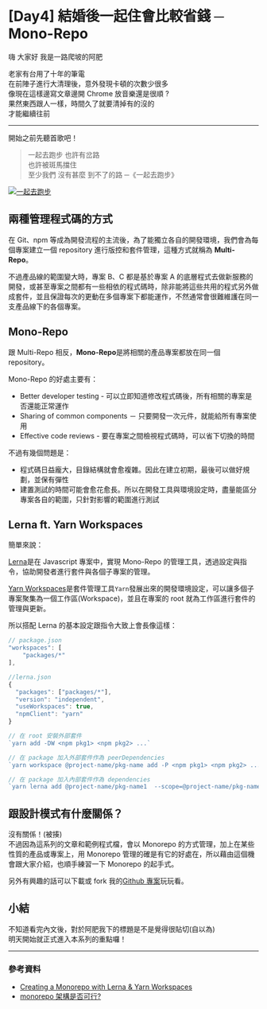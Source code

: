 # [Day4] 結婚後一起住會比較省錢 ─ Mono-Repo

嗨 大家好 我是一路爬坡的阿肥

老家有台用了十年的筆電  
在前陣子進行大清理後，意外發現卡頓的次數少很多  
像現在這樣邊寫文章邊開 Chrome 放音樂還是很順 ?  
果然東西跟人一樣，時間久了就要清掉有的沒的  
才能繼續往前

---

開始之前先聽首歌吧！

> 一起去跑步 也許有岔路  
> 也許被斑馬擋住  
> 至少我們 沒有甚麼 到不了的路
> ─《一起去跑步》

[![一起去跑步](https://img.youtube.com/vi/TZxYJsjU3hE/0.jpg)](http://www.youtube.com/watch?v=TZxYJsjU3hE "一起去跑步")

## 兩種管理程式碼的方式

在 Git、npm 等成為開發流程的主流後，為了能獨立各自的開發環境，我們會為每個專案建立一個 repository 進行版控和套件管理，這種方式就稱為 **Multi-Repo**。

不過產品線的範圍變大時，專案 B、C 都是基於專案 A 的底層程式去做新服務的開發，或甚至專案之間都有一些相依的程式碼時，除非能將這些共用的程式另外做成套件，並且保證每次的更動在多個專案下都能運作，不然通常會很難維護在同一支產品線下的各個專案。

## Mono-Repo

跟 Multi-Repo 相反，**Mono-Repo**是將相關的產品專案都放在同一個 repository。

Mono-Repo 的好處主要有：

- Better developer testing - 可以立即知道修改程式碼後，所有相關的專案是否還能正常運作
- Sharing of common components － 只要開發一次元件，就能給所有專案使用
- Effective code reviews - 要在專案之間檢視程式碼時，可以省下切換的時間

不過有幾個問題是：

- 程式碼日益龐大，目錄結構就會愈複雜。因此在建立初期，最後可以做好規劃，並保有彈性
- 建置測試的時間可能會愈花愈長。所以在開發工具與環境設定時，盡量能區分專案各自的範圍，只針對影響的範圍進行測試

## Lerna ft. Yarn Workspaces

簡單來說：

[Lerna](https://github.com/lerna/lerna)是在 Javascript 專案中，實現 Mono-Repo 的管理工具，透過設定與指令，協助開發者進行套件與各個子專案的管理。

[Yarn Workspaces](https://yarnpkg.com/blog/2017/08/02/introducing-workspaces/)是套件管理工具`Yarn`發展出來的開發環境設定，可以讓多個子專案聚集為一個工作區(Workspace)，並且在專案的 root 就為工作區進行套件的管理與更新。

所以搭配 Lerna 的基本設定跟指令大致上會長像這樣：

```javascript
// package.json
"workspaces": [
    "packages/*"
],

//lerna.json
{
  "packages": ["packages/*"],
  "version": "independent",
  "useWorkspaces": true,
  "npmClient": "yarn"
}

// 在 root 安裝外部套件
`yarn add -DW <npm pkg1> <npm pkg2> ...`

// 在 package 加入外部套件作為 peerDependencies
`yarn workspace @project-name/pkg-name add -P <npm pkg1> <npm pkg2> ...`

// 在 package 加入內部套件作為 dependencies
`yarn lerna add @project-name/pkg-name1  --scope=@project-name/pkg-name2`
```

## 跟設計模式有什麼關係？

沒有關係！(被揍)  
不過因為這系列的文章和範例程式檔，會以 Monorepo 的方式管理，加上在某些性質的產品或專案上，用 Monorepo 管理的確是有它的好處在，所以藉由這個機會跟大家介紹，也順手練習一下 Monorepo 的起手式。

另外有興趣的話可以下載或 fork 我的[Github 專案](https://github.com/showwell0120/Design-Pattern-Typescript-React.git)玩玩看。

## 小結

不知道看完內文後，對於阿肥我下的標題是不是覺得很貼切(自以為)  
明天開始就正式進入本系列的重點囉！

---

### 參考資料

- [Creating a Monorepo with Lerna & Yarn Workspaces](https://medium.com/hy-vee-engineering/creating-a-monorepo-with-lerna-yarn-workspaces-cf163908965d)
- [monorepo 架構是否可行?](https://blog.kevinyang.net/2018/01/08/angular-monorepo-1/)
